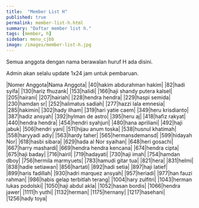 ```yaml
---
title:  "Member List H"
published: true
permalink: member-list-h.html
summary: "Daftar member list h."
tags: [member, h]
sidebar: menu_cjbb
image: /images/member-list-h.jpg
---
```


Semua anggota dengan nama berawalan huruf H ada disini.

Admin akan selalu update 1x24 jam untuk pembaruan.

|Nomer Anggota|Nama Anggota|
|40|hakim abdurahman hakim|
|82|hadi syifa|
|130|hariz fhuzank|
|153|halidi|
|166|haji shandy putera kalsel|
|205|hairani|
|207|hairiah|
|228|hendra hendra|
|229|haspi semida|
|230|hamdan sr|
|252|halimatus sadiah|
|277|hazzi lala emnesia|
|285|hakimin|
|302|hady ilham|
|319|hari yatie caem|
|349|heru krisdianto|
|387|hadiz ansyah|
|392|hylman de astro|
|395|heru aj|
|418|hafiz rakyat|
|440|hendra hendra|
|454|hendri syahjuri|
|480|hana apriliani|
|492|haji jabuk|
|506|hendri yani|
|511|hijau anum toska|
|538|husnul khatimah|
|558|haryyadi adiy|
|563|hardy taher|
|565|hermansdemansd|
|599|hidayah Nor|
|618|hasbi sibara|
|629|hada al Nor syaihan|
|648|heri gosachi|
|667|harry mashardi|
|669|hendra hendra kencana|
|674|hendra cipta|
|675|haji baday|
|716|hairil|
|719|hadayati|
|730|haji imah|
|754|hamdan dboy|
|756|hermila marmyuets|
|783|hamudi gitar tua|
|821|hera|
|831|helmi|
|838|hadie setiawan|
|856|hartati|
|892|hadi setia|
|897|haji latief|
|899|haris fadillah|
|930|hadri marquez ansyah|
|957|heriadi|
|977|han fauzi rahman|
|986|habis gelap terbitlah terang|
|1004|hary zulfitri|
|1043|herman lukas podolski|
|1050|haji abdul akla|
|1052|hasan bordis|
|1066|hendra jawer|
|1111|h yuthi|
|1132|herman|
|1175|hernany|
|1217|hasehani|
|1256|hady toya|
